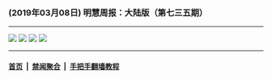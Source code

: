 ### (2019年03月08日) 明慧周报：大陆版（第七三五期） 

---

<img src="http://qikan.minghui.org/mhqkpage/qikanimage/2019/03/08/mhzb_735_pdf-online1.png"/> 

<img src="http://qikan.minghui.org/mhqkpage/qikanimage/2019/03/08/mhzb_735_pdf-online2.png"/> 

<img src="http://qikan.minghui.org/mhqkpage/qikanimage/2019/03/08/mhzb_735_pdf-online3.png"/> 

<img src="http://qikan.minghui.org/mhqkpage/qikanimage/2019/03/08/mhzb_735_pdf-online4.png"/> 



---

#### [首页](../../../..) &nbsp;|&nbsp; [禁闻聚合](https://github.com/gfw-breaker/banned-news) &nbsp;|&nbsp; [手把手翻墙教程](https://github.com/gfw-breaker/guides) 